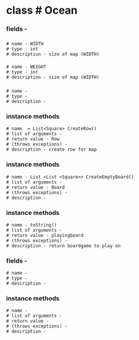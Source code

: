 


# class   #  Ocean

### fields - 
##### 
    # name - WIDTH
    # type - int
    # description - size of map (WIDTH)

#### 
    # name - WEIGHT
    # type - int
    # description - size of map (WIDTH)

### 
    # name - 
    # type - 
    # description - 

### instance methods  
    # name  = List<Square> CreateRow()
    # list of arguments - 
    # return value - Row
    # (throws exceptions) -  
    # description - create row for map

### instance methods  
    # name - List <List <Square>> CreateEmptyBoard()
    # list of arguments - 
    # return value - Board
    # (throws exceptions) - 
    # description - 


### instance methods  
    # name - toString()
    # list of arguments - 
    # return value - playingboard
    # (throws exceptions) - 
    # description - return boardgame to play on


   ### fields -
    # name - 
    # type - 
    # description - 

### instance methods  
    # name - 
    # list of arguments - 
    # return value - 
    # (throws exceptions) - 
    # description - 
